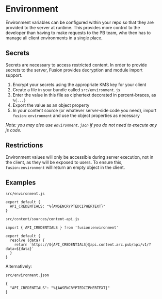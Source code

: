 # Environment

Environment variables can be configured within your repo so that they are provided to the server at runtime. This provides more control to the developer than having to make requests to the PB team, who then has to manage all client environments in a single place.

## Secrets

Secrets are necessary to access restricted content. In order to provide secrets to the server, Fusion provides decryption and module import support.

1.  Encrypt your secrets using the appropriate KMS key for your client
1.  Create a file in your bundle called `src/environment.js`
1.  Enter the value in this file as ciphertext decorated in percent-braces, as `%{...}`
1.  Export the value as an object property
1.  In your content source (or whatever server-side code you need), import `fusion:environment` and use the object properties as necessary

_Note: you may also use `environment.json` if you do not need to execute any js code._


## Restrictions

Environment values will only be accessible during server execution, not in the client, as they will be exposed to users. To ensure this, `fusion:environment` will return an empty object in the client.


## Examples

`src/environment.js`
```
export default {
  API_CREDENTIALS: "%{AWSENCRYPTEDCIPHERTEXT}"
}
```

`src/content/sources/content-api.js`
```
import { API_CREDENTIALS } from 'fusion:environment'

export default {
  resolve (data) {
    return `https://${API_CREDENTIALS}@api.content.arc.pub/api/v1/?data=${data}`
  }
}
```

Alternatively:

`src/environment.json`
```
{
  "API_CREDENTIALS": "%{AWSENCRYPTEDCIPHERTEXT}"
}
```
